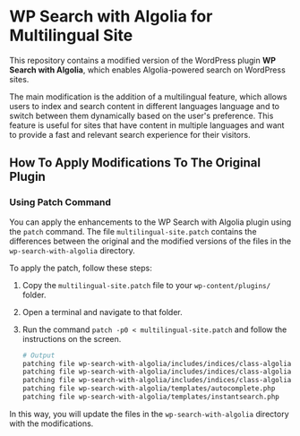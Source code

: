 # WP Search with Algolia for Multilingual Site

This repository contains a modified version of the WordPress plugin **WP Search with Algolia**, which enables Algolia-powered search on WordPress sites.

The main modification is the addition of a multilingual feature, which allows users to index and search content in different languages language and to switch between them dynamically based on the user's preference. This feature is useful for sites that have content in multiple languages and want to provide a fast and relevant search experience for their visitors.

## How To Apply Modifications To The Original Plugin

### Using Patch Command

You can apply the enhancements to the WP Search with Algolia plugin using the `patch` command. The file `multilingual-site.patch` contains the differences between the original and the modified versions of the files in the `wp-search-with-algolia` directory.

To apply the patch, follow these steps:

1. Copy the `multilingual-site.patch` file to your `wp-content/plugins/` folder.
2. Open a terminal and navigate to that folder.
3. Run the command `patch -p0 < multilingual-site.patch` and follow the instructions on the screen.

   ```bash
   # Output
   patching file wp-search-with-algolia/includes/indices/class-algolia-posts-index.php
   patching file wp-search-with-algolia/includes/indices/class-algolia-searchable-posts-index.php
   patching file wp-search-with-algolia/includes/indices/class-algolia-terms-index.php
   patching file wp-search-with-algolia/templates/autocomplete.php
   patching file wp-search-with-algolia/templates/instantsearch.php
   ```

In this way, you will update the files in the `wp-search-with-algolia` directory with the modifications.
